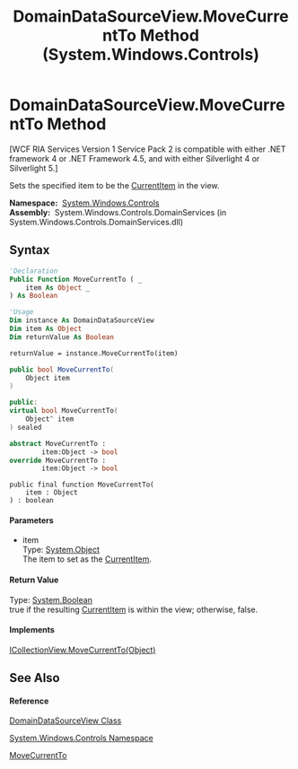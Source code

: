 ﻿---
title: DomainDataSourceView.MoveCurrentTo Method  (System.Windows.Controls)
TOCTitle: MoveCurrentTo Method
ms:assetid: M:System.Windows.Controls.DomainDataSourceView.MoveCurrentTo(System.Object)
ms:mtpsurl: https://msdn.microsoft.com/en-us/library/system.windows.controls.domaindatasourceview.movecurrentto(v=VS.91)
ms:contentKeyID: 28754863
ms.date: 01/27/2012
mtps_version: v=VS.91
f1_keywords:
- System.Windows.Controls.DomainDataSourceView.MoveCurrentTo
dev_langs:
- CSharp
- JScript
- VB
- FSharp
- c++
api_location:
- System.Windows.Controls.DomainServices.dll
api_name:
- System.Windows.Controls.DomainDataSourceView.MoveCurrentTo
api_type:
- Managed
topic_type:
- apiref
- kbSyntax
product_family_name: VS
ROBOTS: INDEX,FOLLOW
---

# DomainDataSourceView.MoveCurrentTo Method

\[WCF RIA Services Version 1 Service Pack 2 is compatible with either .NET framework 4 or .NET Framework 4.5, and with either Silverlight 4 or Silverlight 5.\]

Sets the specified item to be the [CurrentItem](ff423099\(v=vs.91\).md) in the view.

**Namespace:**  [System.Windows.Controls](ms590941\(v=vs.91\).md)  
**Assembly:**  System.Windows.Controls.DomainServices (in System.Windows.Controls.DomainServices.dll)

## Syntax

``` vb
'Declaration
Public Function MoveCurrentTo ( _
    item As Object _
) As Boolean
```

``` vb
'Usage
Dim instance As DomainDataSourceView
Dim item As Object
Dim returnValue As Boolean

returnValue = instance.MoveCurrentTo(item)
```

``` csharp
public bool MoveCurrentTo(
    Object item
)
```

``` c++
public:
virtual bool MoveCurrentTo(
    Object^ item
) sealed
```

``` fsharp
abstract MoveCurrentTo : 
        item:Object -> bool 
override MoveCurrentTo : 
        item:Object -> bool 
```

``` jscript
public final function MoveCurrentTo(
    item : Object
) : boolean
```

#### Parameters

  - item  
    Type: [System.Object](https://msdn.microsoft.com/en-us/library/e5kfa45b)  
    The item to set as the [CurrentItem](ff423099\(v=vs.91\).md).  

#### Return Value

Type: [System.Boolean](https://msdn.microsoft.com/en-us/library/a28wyd50)  
true if the resulting [CurrentItem](ff423099\(v=vs.91\).md) is within the view; otherwise, false.  

#### Implements

[ICollectionView.MoveCurrentTo(Object)](https://msdn.microsoft.com/en-us/library/m:system.componentmodel.icollectionview.movecurrentto\(system.object\)\(v=VS.91\))  

## See Also

#### Reference

[DomainDataSourceView Class](ff422675\(v=vs.91\).md)

[System.Windows.Controls Namespace](ms590941\(v=vs.91\).md)

[MoveCurrentTo](https://msdn.microsoft.com/en-us/library/m:system.componentmodel.icollectionview.movecurrentto\(system.object\)\(v=VS.91\))

